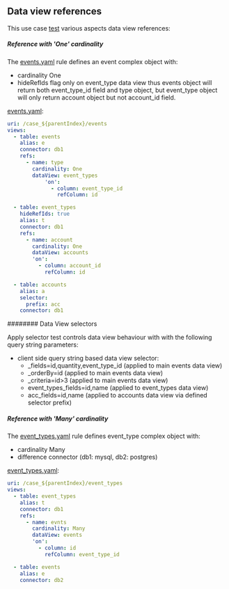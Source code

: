 ## Data view references

This use case [test](test.yaml) various aspects data view references:

##### Reference with 'One' cardinality

The [events.yaml](rule/events.yaml) rule defines an event complex object with:
- cardinality One
- hideRefIds flag only on event_type data view thus events object will return both event_type_id field and type object,
but event_type object will only return account object but not account_id field.  


[events.yaml](rule/events.yaml):

```yaml
uri: /case_${parentIndex}/events
views:
  - table: events
    alias: e
    connector: db1
    refs:
      - name: type
        cardinality: One
        dataView: event_types
            'on':
              - column: event_type_id
                refColumn: id

  - table: event_types
    hideRefIds: true
    alias: t
    connector: db1
    refs:
      - name: account
        cardinality: One
        dataView: accounts
        'on':
          - column: account_id
            refColumn: id

  - table: accounts
    alias: a
    selector:
      prefix: acc
    connector: db1
```

######## Data View selectors

Apply selector test controls data view behaviour with with the following query string parameters:

- client side query string based data view selector: 
    * _fields=id,quantity,event_type_id (applied to main events data view)   
    * _orderBy=id   (applied to main events data view)
    * _criteria=id>3 (applied to main events data view)
    * event_types_fields=id,name (applied to event_types data view)
    * acc_fields=id,name (applied to accounts data view via defined selector prefix)
  

##### Reference with 'Many' cardinality

The [event_types.yaml](rule/event_types.yaml) rule defines event_type complex object with:

- cardinality Many
- difference connector (db1: mysql, db2: postgres)

[event_types.yaml](rule/event_types.yaml):
```yaml
uri: /case_${parentIndex}/event_types
views:
  - table: event_types
    alias: t
    connector: db1
    refs:
      - name: evnts
        cardinality: Many
        dataView: events
        'on':
          - column: id
            refColumn: event_type_id

  - table: events
    alias: e
    connector: db2
```

